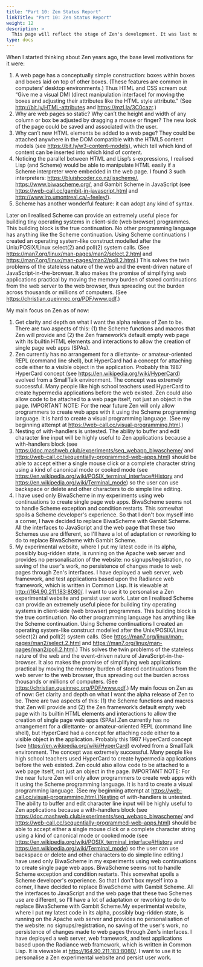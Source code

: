 ```yaml
---
title: "Part 10: Zen Status Report"
linkTitle: "Part 10: Zen Status Report"
weight: 12
description: >
  This page will reflect the stage of Zen's development. It was last modified on 10 November, 2021.
type: docs
---
```


When I started thinking about Zen years ago, the base level motivations for it were:
1. A web page has a conceptually simple construction: boxes within boxes and boxes laid on top of other boxes. (These features are common in computers’ desktop environments.) Thus HTML and CSS scream out “Give me a visual DMI (direct manipulation interface) for moving the boxes and adjusting their attributes like the HTML style attribute." (See http://bit.ly/HTML-attributes and https://mzl.la/3C0cazr.)
1. Why are web pages so static? Why can’t the height and width of any column or box be adjusted by dragging a mouse or finger? The new look of the page could be saved and associated with the user.
1. Why can’t new HTML elements be added to a web page? They could be attached anywhere in the DOM compatible with the HTML5 content models (see https://bit.ly/w3-content-models), which tell which kind of content can be inserted into which kind of content.
1. Noticing the parallel between HTML and Lisp’s s-expressions, I realised Lisp (and Scheme) would be able to manipulate HTML easily if a Scheme interpreter were embedded in the web page. I found 3 such interpreters: https://bluishcoder.co.nz/jsscheme/, https://www.biwascheme.org/, and Gambit Scheme in JavaScript (see https://web-call.cc/gambit-in-javascript.html and http://www.iro.umontreal.ca/~feeley/).
1. Scheme has another wonderful feature: it can adopt any kind of syntax.

Later on I realised Scheme can provide an extremely useful piece for building tiny operating systems in client-side (web browser) programmes. This building block is the true continuation. No other programming language has anything like the Scheme continuation. Using Scheme continuations I created an operating system-like construct modelled after the Unix/POSIX/Linux select(2) and poll(2) system calls. (See https://man7.org/linux/man-pages/man2/select.2.html and https://man7.org/linux/man-pages/man2/poll.2.html.) This solves the twin problems of the stateless nature of the web and the event-driven nature of JavaScript-in-the-browser. It also makes the promise of simplifying web applications practical by moving the memory burden of stored continuations from the web server to the web browser, thus spreading out the burden across thousands or millions of computers. (See https://christian.queinnec.org/PDF/www.pdf.)

My main focus on Zen as of now:
1. Get clarity and depth on what I want the alpha release of Zen to be. There are two aspects of this: (1) the Scheme functions and macros that Zen will provide and (2) the Zen framework’s default empty web page with its builtin HTML elements and interactions to allow the creation of single page web apps (SPAs).
1. Zen currently has no arrangement for a dilettante- or amateur-oriented REPL (command line shell), but HyperCard had a concept for attaching code either to a visible object in the application. Probably this 1987 HyperCard concept (see https://en.wikipedia.org/wiki/HyperCard) evolved from a SmallTalk environment. The concept was extremely successful. Many people like high school teachers used HyperCard to create hypermedia applications before the web existed. Zen could also allow code to be attached to a web page itself, not just an object in the page. IMPORTANT NOTE: For the near future Zen will only allow programmers to create web apps with it using the Scheme programming language. It is hard to create a visual programming language. (See my beginning attempt at https://web-call.cc/visual-programming.html.)
1. Nesting of with-handlers is untested. The ability to buffer and edit character line input will be highly useful to Zen applications because a with-handlers block (see https://doc.mashweb.club/experiments/seq_webapp_biwascheme/ and https://web-call.cc/sequentially-programmed-web-apps.html) should be able to accept either a single mouse click or a complete character string using a kind of canonical mode or cooked mode (see https://en.wikipedia.org/wiki/POSIX_terminal_interface#History and https://en.wikipedia.org/wiki/Terminal_mode) so the user can use backspace or delete and other characters to do simple line editing.
1. I have used only BiwaScheme in my experiments using web continuations to create single page web apps. BiwaScheme seems not to handle Scheme exception and condition restarts. This somewhat spoils a Scheme developer's experience. So that I don't box myself into a corner, I have decided to replace BiwaScheme with Gambit Scheme. All the interfaces to JavaScript and the web page that these two Schemes use are different, so I'll have a lot of adaptation or reworking to do to replace BiwaScheme with Gambit Scheme.
1. My experimental website, where I put my latest code in its alpha, possibly bug-ridden state, is running on the Apache web server and provides no personalisation of the website: no signups/registration, no saving of the user's work, no persistence of changes made to web pages through Zen's interfaces. I have deployed a web server, web framework, and test applications based upon the Radiance web framework, which is written in Common Lisp.  It is viewable at http://164.90.211.183:8080/.  I want to use it to personalise a Zen experimental website and persist user work.
Later on I realised Scheme can provide an extremely useful piece for building tiny operating systems in client-side (web browser) programmes. This building block is the true continuation. No other programming language has anything like the Scheme continuation. Using Scheme continuations I created an operating system-like construct modelled after the Unix/POSIX/Linux select(2) and poll(2) system calls. (See https://man7.org/linux/man-pages/man2/select.2.html and https://man7.org/linux/man-pages/man2/poll.2.html.) This solves the twin problems of the stateless nature of the web and the event-driven nature of JavaScript-in-the-browser. It also makes the promise of simplifying web applications practical by moving the memory burden of stored continuations from the web server to the web browser, thus spreading out the burden across thousands or millions of computers. (See https://christian.queinnec.org/PDF/www.pdf.)
My main focus on Zen as of now:
Get clarity and depth on what I want the alpha release of Zen to be. There are two aspects of this: (1) the Scheme functions and macros that Zen will provide and (2) the Zen framework’s default empty web page with its builtin HTML elements and interactions to allow the creation of single page web apps (SPAs).Zen currently has no arrangement for a dilettante- or amateur-oriented REPL (command line shell), but HyperCard had a concept for attaching code either to a visible object in the application. Probably this 1987 HyperCard concept (see https://en.wikipedia.org/wiki/HyperCard) evolved from a SmallTalk environment. The concept was extremely successful. Many people like high school teachers used HyperCard to create hypermedia applications before the web existed. Zen could also allow code to be attached to a web page itself, not just an object in the page. IMPORTANT NOTE: For the near future Zen will only allow programmers to create web apps with it using the Scheme programming language. It is hard to create a visual programming language. (See my beginning attempt at https://web-call.cc/visual-programming.html.)Nesting of with-handlers is untested. The ability to buffer and edit character line input will be highly useful to Zen applications because a with-handlers block (see https://doc.mashweb.club/experiments/seq_webapp_biwascheme/ and https://web-call.cc/sequentially-programmed-web-apps.html) should be able to accept either a single mouse click or a complete character string using a kind of canonical mode or cooked mode (see https://en.wikipedia.org/wiki/POSIX_terminal_interface#History and https://en.wikipedia.org/wiki/Terminal_mode) so the user can use backspace or delete and other characters to do simple line editing.I have used only BiwaScheme in my experiments using web continuations to create single page web apps. BiwaScheme seems not to handle Scheme exception and condition restarts. This somewhat spoils a Scheme developer's experience. So that I don't box myself into a corner, I have decided to replace BiwaScheme with Gambit Scheme. All the interfaces to JavaScript and the web page that these two Schemes use are different, so I'll have a lot of adaptation or reworking to do to replace BiwaScheme with Gambit Scheme.My experimental website, where I put my latest code in its alpha, possibly bug-ridden state, is running on the Apache web server and provides no personalisation of the website: no signups/registration, no saving of the user's work, no persistence of changes made to web pages through Zen's interfaces. I have deployed a web server, web framework, and test applications based upon the Radiance web framework, which is written in Common Lisp.  It is viewable at http://164.90.211.183:8080/.  I want to use it to personalise a Zen experimental website and persist user work.
